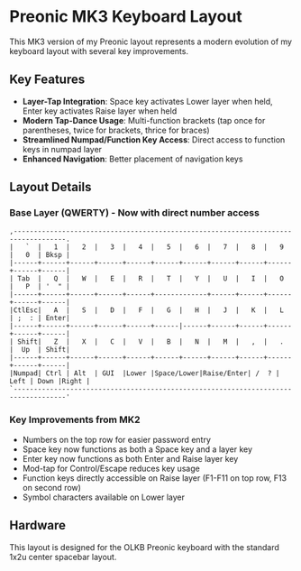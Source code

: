 # Preonic MK3 Keyboard Layout

This MK3 version of my Preonic layout represents a modern evolution of my keyboard layout with several key improvements.

## Key Features

- **Layer-Tap Integration**: Space key activates Lower layer when held, Enter key activates Raise layer when held
- **Modern Tap-Dance Usage**: Multi-function brackets (tap once for parentheses, twice for brackets, thrice for braces)
- **Streamlined Numpad/Function Key Access**: Direct access to function keys in numpad layer
- **Enhanced Navigation**: Better placement of navigation keys

## Layout Details

### Base Layer (QWERTY) - Now with direct number access
```
,-----------------------------------------------------------------------------------.
|   `  |   1  |   2  |   3  |   4  |   5  |   6  |   7  |   8  |   9  |   0  | Bksp |
|------+------+------+------+------+------+------+------+------+------+------+------|
| Tab  |   Q  |   W  |   E  |   R  |   T  |   Y  |   U  |   I  |   O  |   P  | '  " |
|------+------+------+------+------+-------------+------+------+------+------+------|
|CtlEsc|   A  |   S  |   D  |   F  |   G  |   H  |   J  |   K  |   L  | ;  : | Enter|
|------+------+------+------+------+------|------+------+------+------+------+------|
| Shift|   Z  |   X  |   C  |   V  |   B  |   N  |   M  |   ,  |   .  |  Up  | Shift|
|------+------+------+------+------+------+------+------+------+------+------+------|
|Numpad| Ctrl | Alt  | GUI  |Lower |Space/Lower|Raise/Enter| /  ? | Left | Down |Right |
`-----------------------------------------------------------------------------------'
```

### Key Improvements from MK2
- Numbers on the top row for easier password entry
- Space key now functions as both a Space key and a layer key
- Enter key now functions as both Enter and Raise layer key
- Mod-tap for Control/Escape reduces key usage
- Function keys directly accessible on Raise layer (F1-F11 on top row, F13 on second row)
- Symbol characters available on Lower layer

## Hardware
This layout is designed for the OLKB Preonic keyboard with the standard 1x2u center spacebar layout.